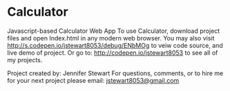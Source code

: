 # Calculator
Javascript-based Calculator Web App
To use Calculator, download project files and open Index.html in any modern web browser. You may also visit http://s.codepen.io/jstewart8053/debug/ENbMOg to veiw code source, and live demo of project. Or go to:
http://codepen.io/jstewart8053 to see all of my projects.


Project created by: Jennifer Stewart 
For questions, comments, or to hire
me for your next project please email:
jstewart8053@gmail.com
